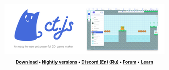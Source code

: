 <p align="center">
  <img src="https://raw.githubusercontent.com/ct-js/ct-js/develop/branding/GithubHeader.png" />
</p>
<p align="center"><b>
  <a href="https://github.com/ct-js/ct-js/releases/latest">Download</a>
  •
  <a href="https://comigo.itch.io/ct-nightly">Nightly versions</a>
  •
  <a href="https://comigo.games/discord">Discord (En)</a> <a href="https://comigo.games/rudiscord">(Ru)</a>
  •
  <a href="https://forum.ctjs.rocks/">Forum</a>
  •
  <a href="https://docs.ctjs.rocks/">Learn</a>
</b></p>
